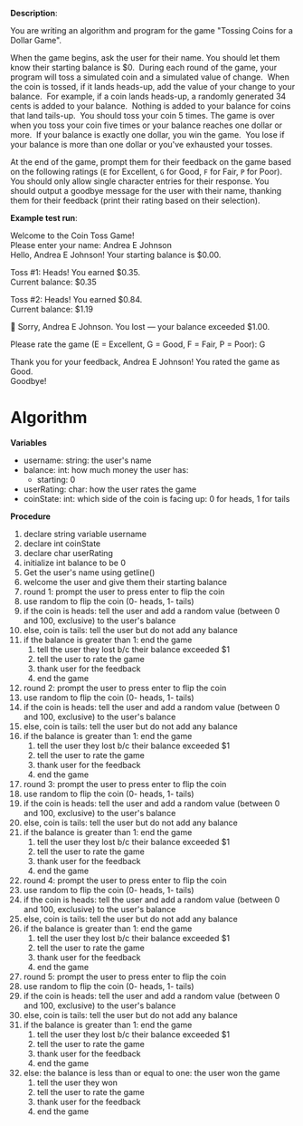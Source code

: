 **Description**: 

You are writing an algorithm and program for the game "Tossing Coins for a Dollar Game". 

When the game begins, ask the user for their name. You should let them know their starting balance is $0.  During each round of the game, your program will toss a simulated coin and a simulated value of change.  When the coin is tossed, if it lands heads-up, add the value of your change to your balance.  For example, if a coin lands heads-up, a randomly generated 34 cents is added to your balance.  Nothing is added to your balance for coins that land tails-up.  You should toss your coin 5 times. The game is over when you toss your coin five times or your balance reaches one dollar or more.  If your balance is exactly one dollar, you win the game.  You lose if your balance is more than one dollar or you've exhausted your tosses.

At the end of the game, prompt them for their feedback on the game based on the following ratings (`E` for Excellent, `G` for Good, `F` for Fair, `P` for Poor). You should only allow single character entries for their response. You should output a goodbye message for the user with their name, thanking them for their feedback (print their rating based on their selection). 

**Example test run**: 

Welcome to the Coin Toss Game!  
Please enter your name: Andrea E Johnson  
Hello, Andrea E Johnson! Your starting balance is $0.00.

Toss #1: Heads! You earned $0.35.  
Current balance: $0.35

Toss #2: Heads! You earned $0.84.  
Current balance: $1.19

😬 Sorry, Andrea E Johnson. You lost — your balance exceeded $1.00.

Please rate the game (E = Excellent, G = Good, F = Fair, P = Poor): G

Thank you for your feedback, Andrea E Johnson! You rated the game as Good.  
Goodbye!
# Algorithm
**Variables**
* username: string: the user's name
* balance: int: how much money the user has:
	* starting: 0
* userRating: char: how the user rates the game
* coinState: int: which side of the coin is facing up: 0 for heads, 1 for tails

**Procedure**
1. declare string variable username
2. declare int coinState
3. declare char userRating
4. initialize int balance to be 0
5. Get the user's name using getline()
6. welcome the user and give them their starting balance
7. round 1: prompt the user to press enter to flip the coin
8. use random to flip the coin (0- heads, 1- tails)
9. if the coin is heads: tell the user and add a random value (between 0 and 100, exclusive) to the user's balance 
10. else, coin is tails: tell the user but do not add any balance
11. if the balance is greater than 1: end the game
	1. tell the user they lost b/c their balance exceeded $1
	2. tell the user to rate the game
	3. thank user for the feedback
	4. end the game
12. round 2: prompt the user to press enter to flip the coin
13. use random to flip the coin (0- heads, 1- tails)
14. if the coin is heads: tell the user and add a random value (between 0 and 100, exclusive) to the user's balance 
15. else, coin is tails: tell the user but do not add any balance
16. if the balance is greater than 1: end the game
	1. tell the user they lost b/c their balance exceeded $1
	2. tell the user to rate the game
	3. thank user for the feedback
	4. end the game
17. round 3: prompt the user to press enter to flip the coin
18. use random to flip the coin (0- heads, 1- tails)
19. if the coin is heads: tell the user and add a random value (between 0 and 100, exclusive) to the user's balance 
20. else, coin is tails: tell the user but do not add any balance
21. if the balance is greater than 1: end the game
	1. tell the user they lost b/c their balance exceeded $1
	2. tell the user to rate the game
	3. thank user for the feedback
	4. end the game
22. round 4: prompt the user to press enter to flip the coin
23. use random to flip the coin (0- heads, 1- tails)
24. if the coin is heads: tell the user and add a random value (between 0 and 100, exclusive) to the user's balance 
25. else, coin is tails: tell the user but do not add any balance
26. if the balance is greater than 1: end the game
	1. tell the user they lost b/c their balance exceeded $1
	2. tell the user to rate the game
	3. thank user for the feedback
	4. end the game
27. round 5: prompt the user to press enter to flip the coin
28. use random to flip the coin (0- heads, 1- tails)
29. if the coin is heads: tell the user and add a random value (between 0 and 100, exclusive) to the user's balance 
30. else, coin is tails: tell the user but do not add any balance
31. if the balance is greater than 1: end the game
	1. tell the user they lost b/c their balance exceeded $1
	2. tell the user to rate the game
	3. thank user for the feedback
	4. end the game
32. else: the balance is less than or equal to one: the user won the game
	1. tell the user they won
	2. tell the user to rate the game
	3. thank user for the feedback
	4. end the game